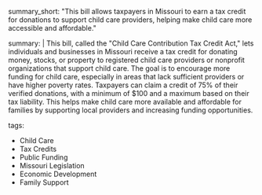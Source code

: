 summary_short: "This bill allows taxpayers in Missouri to earn a tax credit for donations to support child care providers, helping make child care more accessible and affordable."

summary: |
  This bill, called the "Child Care Contribution Tax Credit Act," lets individuals and businesses in Missouri receive a tax credit for donating money, stocks, or property to registered child care providers or nonprofit organizations that support child care. The goal is to encourage more funding for child care, especially in areas that lack sufficient providers or have higher poverty rates. Taxpayers can claim a credit of 75% of their verified donations, with a minimum of $100 and a maximum based on their tax liability. This helps make child care more available and affordable for families by supporting local providers and increasing funding opportunities.

tags:
  - Child Care
  - Tax Credits
  - Public Funding
  - Missouri Legislation
  - Economic Development
  - Family Support
